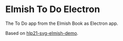 # Elmish To Do Electron

The To Do app from the Elmish Book as Electron app.

Based on [hlp21-svg-elmish-demo](https://github.com/tomcl/hlp21-svg-elmish-demo).
